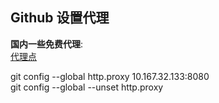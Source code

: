 ## Github 设置代理

**国内一些免费代理**:  
[代理点](http://www.xicidaili.com/)

git config --global http.proxy 10.167.32.133:8080  
git config --global --unset http.proxy